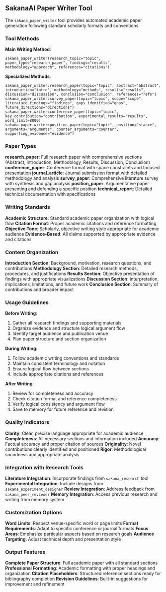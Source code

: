 ## SakanaAI Paper Writer Tool

The `sakana_paper_writer` tool provides automated academic paper generation following standard scholarly formats and conventions.

### Tool Methods

**Main Writing Method**:
```
sakana_paper_writer(research_topic="topic", paper_type="research_paper", findings="results", methodology="approach", references="citations")
```

**Specialized Methods**:
```
sakana_paper_writer:research_paper(topic="topic", abstract="abstract", introduction="intro", methodology="methods", results="results", discussion="discussion", conclusion="conclusion", references="refs")
sakana_paper_writer:survey_paper(topic="topic", scope="scope", literature_findings="findings", gaps_identified="gaps", future_directions="directions")
sakana_paper_writer:conference_paper(topic="topic", key_contribution="contribution", experimental_results="results", word_limit=8000)
sakana_paper_writer:position_paper(topic="topic", position="stance", arguments="arguments", counter_arguments="counter", supporting_evidence="evidence")
```

### Paper Types

**research_paper**: Full research paper with comprehensive sections (Abstract, Introduction, Methodology, Results, Discussion, Conclusion)
**conference_paper**: Conference format with space constraints and focused presentation
**journal_article**: Journal submission format with detailed methodology and analysis
**survey_paper**: Comprehensive literature survey with synthesis and gap analysis
**position_paper**: Argumentative paper presenting and defending a specific position
**technical_report**: Detailed technical documentation with specifications

### Writing Standards

**Academic Structure**: Standard academic paper organization with logical flow
**Citation Format**: Proper academic citations and reference formatting
**Objective Tone**: Scholarly, objective writing style appropriate for academic audience
**Evidence-Based**: All claims supported by appropriate evidence and citations

### Content Organization

**Introduction Section**: Background, motivation, research questions, and contributions
**Methodology Section**: Detailed research methods, procedures, and justifications
**Results Section**: Objective presentation of findings with appropriate visualizations
**Discussion Section**: Interpretation, implications, limitations, and future work
**Conclusion Section**: Summary of contributions and broader impact

### Usage Guidelines

**Before Writing**:
1. Gather all research findings and supporting materials
2. Organize evidence and structure logical argument flow
3. Identify target audience and publication venue
4. Plan paper structure and section organization

**During Writing**:
1. Follow academic writing conventions and standards
2. Maintain consistent terminology and notation
3. Ensure logical flow between sections
4. Include appropriate citations and references

**After Writing**:
1. Review for completeness and accuracy
2. Check citation format and reference completeness
3. Verify logical consistency and argument flow
4. Save to memory for future reference and revision

### Quality Indicators

**Clarity**: Clear, precise language appropriate for academic audience
**Completeness**: All necessary sections and information included
**Accuracy**: Factual accuracy and proper citation of sources
**Originality**: Novel contributions clearly identified and positioned
**Rigor**: Methodological soundness and appropriate analysis

### Integration with Research Tools

**Literature Integration**: Incorporate findings from `sakana_research` tool
**Experimental Integration**: Include designs from `sakana_experiment_designer`
**Review Integration**: Address feedback from `sakana_peer_reviewer`
**Memory Integration**: Access previous research and writing from memory system

### Customization Options

**Word Limits**: Respect venue-specific word or page limits
**Format Requirements**: Adapt to specific conference or journal formats
**Focus Areas**: Emphasize particular aspects based on research goals
**Audience Targeting**: Adjust technical depth and presentation style

### Output Features

**Complete Paper Structure**: Full academic paper with all standard sections
**Professional Formatting**: Academic formatting with proper headings and organization
**Citation Placeholders**: Structured reference sections ready for bibliography completion
**Revision Guidelines**: Built-in suggestions for improvement and refinement